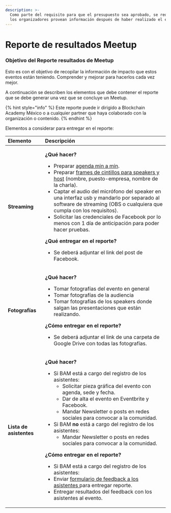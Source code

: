 ```yaml
---
description: >-
  Como parte del requisito para que el presupuesto sea aprobado, se requiere que
  los organizadores provean información después de haber realizado el evento.
---
```


# Reporte de resultados Meetup

### Objetivo del Reporte resultados de Meetup

Esto es con el objetivo de recopilar la información de impacto que estos eventos están teniendo. Comprender y mejorar para hacerlos cada vez mejor.

A continuación se describen los elementos que debe contener el reporte que se debe generar una vez que se concluye un Meetup.

{% hint style="info" %}
Este reporte puede ir dirigido a Blockchain Academy México o a cualquier partner que haya colaborado con la organización o contenido.
{% endhint %}

Elementos a considerar para entregar en el reporte:

<table>
  <thead>
    <tr>
      <th style="text-align:left">Elemento</th>
      <th style="text-align:left">Descripci&#xF3;n</th>
    </tr>
  </thead>
  <tbody>
    <tr>
      <td style="text-align:left"><b>Streaming</b>
      </td>
      <td style="text-align:left">
        <p><b>&#xBF;Qu&#xE9; hacer?</b>
        </p>
        <ul>
          <li>Preparar <a href="www.google.com">agenda min a min</a>.</li>
          <li>Preparar <a href="www.google.com">frames de cintillos para speakers y host</a> (nombre,
            puesto-empresa, nombre de la charla).</li>
          <li>Captar el audio del micr&#xF3;fono del speaker en una interfaz usb y mandarlo
            por separado al software de streaming (OBS o cualquiera que cumpla con
            los requisitos).</li>
          <li>Solicitar las credenciales de Facebook por lo menos con 1 d&#xED;a de
            anticipaci&#xF3;n para poder hacer pruebas.</li>
        </ul>
        <p><b>&#xBF;Qu&#xE9; entregar en el reporte?</b>
        </p>
        <ul>
          <li>Se deber&#xE1; adjuntar el link del post de Facebook.</li>
        </ul>
        <p></p>
      </td>
    </tr>
    <tr>
      <td style="text-align:left"><b>Fotograf&#xED;as</b>
      </td>
      <td style="text-align:left">
        <p><b>&#xBF;Qu&#xE9; hacer?</b>
        </p>
        <ul>
          <li>Tomar fotograf&#xED;as del evento en general</li>
          <li>Tomar fotograf&#xED;as de la audiencia</li>
          <li>Tomar fotograf&#xED;as de los speakers donde salgan las presentaciones
            que est&#xE1;n realizando.</li>
        </ul>
        <p><b>&#xBF;C&#xF3;mo entregar en el reporte?</b>
        </p>
        <ul>
          <li>Se deber&#xE1; adjuntar el link de una carpeta de Google Drive con todas
            las fotograf&#xED;as.</li>
        </ul>
      </td>
    </tr>
    <tr>
      <td style="text-align:left"><b>Lista de asistentes</b>
      </td>
      <td style="text-align:left">
        <p><b>&#xBF;Qu&#xE9; hacer?</b>
        </p>
        <ul>
          <li>Si BAM est&#xE1; a cargo del registro de los asistentes:
            <ul>
              <li>Solicitar pieza gr&#xE1;fica del evento con agenda, sede y fecha.</li>
              <li>Dar de alta el evento en Eventbrite y Facebook.</li>
              <li>Mandar Newsletter o posts en redes sociales para convocar a la comunidad.</li>
            </ul>
          </li>
          <li>Si BAM <b>no</b> est&#xE1; a cargo del registro de los asistentes:
            <ul>
              <li>Mandar Newsletter o posts en redes sociales para convocar a la comunidad.</li>
            </ul>
          </li>
        </ul>
        <p><b>&#xBF;C&#xF3;mo entregar en el reporte?</b>
        </p>
        <ul>
          <li>Si BAM est&#xE1; a cargo del registro de los asistentes:</li>
          <li>Enviar <a href="https://forms.gle/zTrsjGXy5mHfTPg96">formulario de feedback a los asistentes </a>para
            entregar reporte.</li>
          <li>Entregar resultados del feedback con los asistentes al evento.</li>
        </ul>
      </td>
    </tr>
  </tbody>
</table>

